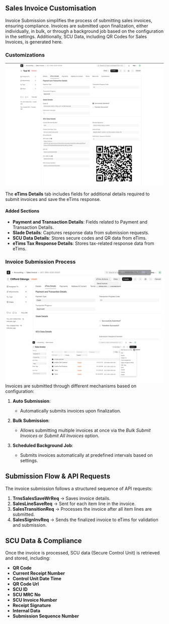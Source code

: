 ## Sales Invoice Customisation

<a id="invoice_submission"></a>

Invoice Submission simplifies the process of submitting sales invoices, ensuring compliance. Invoices are submitted upon finalization, either individually, in bulk, or through a background job based on the configuration in the settings. Additionally, SCU Data, including QR Codes for Sales Invoices, is generated here.

### Customizations

![Invoice Customizations Screenshot](../images/sales_invoice_details.png)

The **eTims Details** tab includes fields for additional details required to submit invoices and save the eTims response.

#### Added Sections

- **Payment and Transaction Details**: Fields related to Payment and Transaction Details.
- **Slade Details**: Captures response data from submission requests.
- **SCU Data Details**: Stores secure codes and QR data from eTims.
- **eTims Tax Response Details**: Stores tax-related response data from eTims.

### **Invoice Submission Process**

![Invoice Screenshot](../images/send_invoice.png)
![Invoice Screenshot](../images/bulk_submission.PNG)
Invoices are submitted through different mechanisms based on configuration:

1. **Auto Submission**:

   - Automatically submits invoices upon finalization.

2. **Bulk Submission**:

   - Allows submitting multiple invoices at once via the _Bulk Submit Invoices_ or _Submit All Invoices_ option.

3. **Scheduled Background Job**:
   - Submits invoices automatically at predefined intervals based on settings.

## **Submission Flow & API Requests**

The invoice submission follows a structured sequence of API requests:

1. **TrnsSalesSaveWrReq** → Saves invoice details.
2. **SalesLineSaveReq** → Sent for each item line in the invoice.
3. **SalesTransitionReq** → Processes the invoice after all item lines are submitted.
4. **SalesSignInvReq** → Sends the finalized invoice to eTims for validation and submission.

## **SCU Data & Compliance**

Once the invoice is processed, SCU data (Secure Control Unit) is retrieved and stored, including:

- **QR Code**
- **Current Receipt Number**
- **Control Unit Date Time**
- **QR Code Url**
- **SCU ID**
- **SCU MRC No**
- **SCU Invoice Number**
- **Receipt Signature**
- **Internal Data**
- **Submission Sequence Number**
